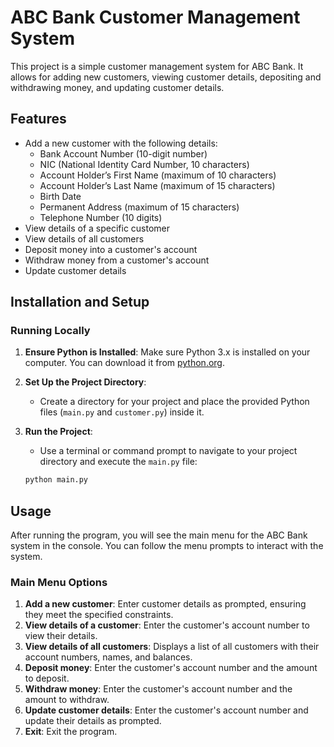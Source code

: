 # ABC Bank Customer Management System

This project is a simple customer management system for ABC Bank. It allows for adding new customers, viewing customer details, depositing and withdrawing money, and updating customer details.

## Features

- Add a new customer with the following details:
  - Bank Account Number (10-digit number)
  - NIC (National Identity Card Number, 10 characters)
  - Account Holder’s First Name (maximum of 10 characters)
  - Account Holder’s Last Name (maximum of 15 characters)
  - Birth Date
  - Permanent Address (maximum of 15 characters)
  - Telephone Number (10 digits)
- View details of a specific customer
- View details of all customers
- Deposit money into a customer's account
- Withdraw money from a customer's account
- Update customer details

## Installation and Setup

### Running Locally

1. **Ensure Python is Installed**: Make sure Python 3.x is installed on your computer. You can download it from [python.org](https://www.python.org/downloads/).

2. **Set Up the Project Directory**: 
    - Create a directory for your project and place the provided Python files (`main.py` and `customer.py`) inside it.

3. **Run the Project**: 
    - Use a terminal or command prompt to navigate to your project directory and execute the `main.py` file:
    ```sh
    python main.py
    ```

## Usage

After running the program, you will see the main menu for the ABC Bank system in the console. You can follow the menu prompts to interact with the system.

### Main Menu Options

1. **Add a new customer**: Enter customer details as prompted, ensuring they meet the specified constraints.
2. **View details of a customer**: Enter the customer's account number to view their details.
3. **View details of all customers**: Displays a list of all customers with their account numbers, names, and balances.
4. **Deposit money**: Enter the customer's account number and the amount to deposit.
5. **Withdraw money**: Enter the customer's account number and the amount to withdraw.
6. **Update customer details**: Enter the customer's account number and update their details as prompted.
7. **Exit**: Exit the program.

